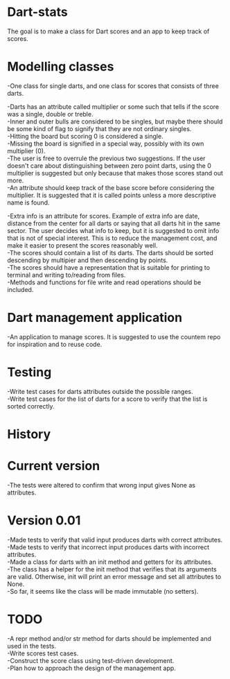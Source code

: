 # Dart-stats
The goal is to make a class for Dart scores and an app to keep track of scores.

# Modelling classes
-One class for single darts, and one class for scores that consists of three darts.

-Darts has an attribute called multiplier or some such that tells if the score was a single, double or treble.  
-Inner and outer bulls are considered to be singles, but maybe there should be some kind of flag to signify that they are not ordinary singles.  
-Hitting the board but scoring 0 is considered a single.  
-Missing the board is signified in a special way, possibly with its own multiplier (0).  
-The user is free to overrule the previous two suggestions. If the user doesn't care about distinguishing between zero point darts, using the 0 multiplier is suggested but only because that makes those scores stand out more.  
-An attribute should keep track of the base score before considering the multiplier. It is suggested that it is called points unless a more descriptive name is found.  

-Extra info is an attribute for scores. Example of extra info are date, distance from the center for all darts or saying that all darts hit in the same sector.
The user decides what info to keep, but it is suggested to omit info that is not of special interest. This is to reduce the management cost, and make it easier to present the scores reasonably well.  
-The scores should contain a list of its darts. The darts should be sorted descending by multipier and then descending by points.  
-The scores should have a representation that is suitable for printing to terminal and writing to/reading from files.  
-Methods and functions for file write and read operations should be included.

# Dart management application
-An application to manage scores. It is suggested to use the countem repo for inspiration and to reuse code.  

# Testing
-Write test cases for darts attributes outside the possible ranges.  
-Write test cases for the list of darts for a score to verify that the list is sorted correctly.  

# History

# Current version
-The tests were altered to confirm that wrong input gives None as attributes.  

# Version 0.01
-Made tests to verify that valid input produces darts with correct attributes.  
-Made tests to verify that incorrect input produces darts with incorrect attributes.  
-Made a class for darts with an init method and getters for its attributes.  
-The class has a helper for the init method that verifies that its arguments are valid. Otherwise, init will print an error message and set all attributes to None.  
-So far, it seems like the class will be made immutable (no setters).  

# TODO
-A repr method and/or str method for darts should be implemented and used in the tests.  
-Write scores test cases.  
-Construct the score class using test-driven development.  
-Plan how to approach the design of the management app.
